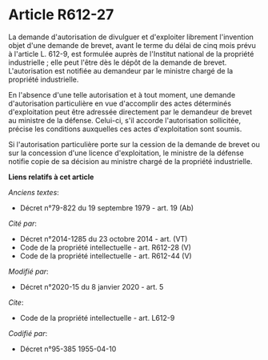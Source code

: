 # Article R612-27

La demande d'autorisation de divulguer et d'exploiter librement l'invention objet d'une demande de brevet, avant le terme du
délai de cinq mois prévu à l'article L. 612-9, est formulée auprès de l'Institut national de la propriété industrielle ; elle
peut l'être dès le dépôt de la demande de brevet. L'autorisation est notifiée au demandeur par le ministre chargé de la
propriété industrielle.

En l'absence d'une telle autorisation et à tout moment, une demande d'autorisation particulière en vue d'accomplir des actes
déterminés d'exploitation peut être adressée directement par le demandeur de brevet au ministre de la défense. Celui-ci, s'il
accorde l'autorisation sollicitée, précise les conditions auxquelles ces actes d'exploitation sont soumis.

Si l'autorisation particulière porte sur la cession de la demande de brevet ou sur la concession d'une licence
d'exploitation, le ministre de la défense notifie copie de sa décision au ministre chargé de la propriété industrielle.

**Liens relatifs à cet article**

_Anciens textes_:

  - Décret n°79-822 du 19 septembre 1979 - art. 19 (Ab)

_Cité par_:

  - Décret n°2014-1285 du 23 octobre 2014 - art. (VT)
  - Code de la propriété intellectuelle - art. R612-28 (V)
  - Code de la propriété intellectuelle - art. R612-44 (V)

_Modifié par_:

  - Décret n°2020-15 du 8 janvier 2020 - art. 5

_Cite_:

  - Code de la propriété intellectuelle - art. L612-9

_Codifié par_:

  - Décret n°95-385 1955-04-10
